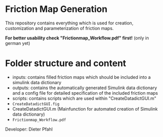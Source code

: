 # Friction Map Generation
This repository contains everything which is used for creation, customization and parameterization of friction maps.

**For better usability check "Frictionmap_Workflow.pdf" first!** (only in german yet)

# Folder structure and content
*  inputs: contains filled friction maps which should be included into a simulink data dictionary
*  outputs: contains the automatically generated Simulink data dictionary and a config file for detailed specification of the included friction maps
*  scripts: contains scripts which are used within "CreateDatadictGUI.m"
*  `CreateDatadictGUI.fig`
*  CreateDatadictGUI.m (Mainfunction for automated creation of Simulink data dictionary)
*  `Frictionmap_Workflow.pdf`

Developer: Dieter Pfahl
